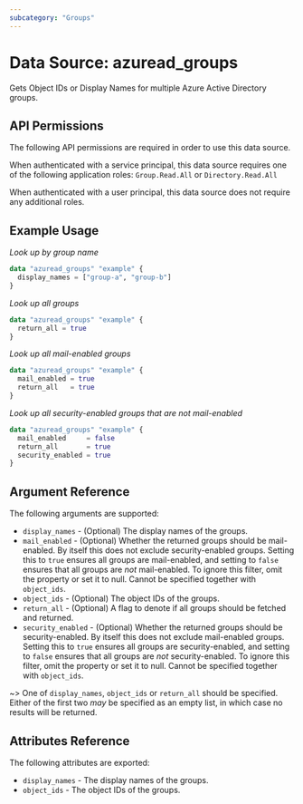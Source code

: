 ```yaml
---
subcategory: "Groups"
---
```


# Data Source: azuread_groups

Gets Object IDs or Display Names for multiple Azure Active Directory groups.

## API Permissions

The following API permissions are required in order to use this data source.

When authenticated with a service principal, this data source requires one of the following application roles: `Group.Read.All` or `Directory.Read.All`

When authenticated with a user principal, this data source does not require any additional roles.

## Example Usage

*Look up by group name*
```terraform
data "azuread_groups" "example" {
  display_names = ["group-a", "group-b"]
}
```

*Look up all groups*
```terraform
data "azuread_groups" "example" {
  return_all = true
}
```

*Look up all mail-enabled groups*
```terraform
data "azuread_groups" "example" {
  mail_enabled = true
  return_all   = true
}
```

*Look up all security-enabled groups that are not mail-enabled*
```terraform
data "azuread_groups" "example" {
  mail_enabled     = false
  return_all       = true
  security_enabled = true
}
```

## Argument Reference

The following arguments are supported:

* `display_names` - (Optional) The display names of the groups.
* `mail_enabled` - (Optional) Whether the returned groups should be mail-enabled. By itself this does not exclude security-enabled groups. Setting this to `true` ensures all groups are mail-enabled, and setting to `false` ensures that all groups are _not_ mail-enabled. To ignore this filter, omit the property or set it to null. Cannot be specified together with `object_ids`.
* `object_ids` - (Optional) The object IDs of the groups.
* `return_all` - (Optional) A flag to denote if all groups should be fetched and returned.
* `security_enabled` - (Optional) Whether the returned groups should be security-enabled. By itself this does not exclude mail-enabled groups. Setting this to `true` ensures all groups are security-enabled, and setting to `false` ensures that all groups are _not_ security-enabled. To ignore this filter, omit the property or set it to null. Cannot be specified together with `object_ids`.

~> One of `display_names`, `object_ids` or `return_all` should be specified. Either of the first two _may_ be specified as an empty list, in which case no results will be returned.

## Attributes Reference

The following attributes are exported:

* `display_names` - The display names of the groups.
* `object_ids` - The object IDs of the groups.
